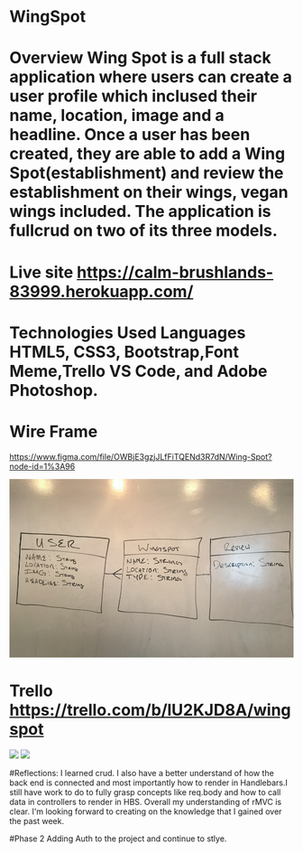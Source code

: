 # WingSpot


# Overview Wing Spot is a full stack application where users can create a user profile which inclused their name, location, image and a headline. Once a user has been created, they are able to add a Wing Spot(establishment) and review the establishment on their wings, vegan wings included. The application is fullcrud on two of its three models.




# Live site https://calm-brushlands-83999.herokuapp.com/

# Technologies Used Languages HTML5, CSS3, Bootstrap,Font Meme,Trello VS Code, and Adobe Photoshop.

# Wire Frame

https://www.figma.com/file/OWBjE3gzjJLfFiTQENd3R7dN/Wing-Spot?node-id=1%3A96

![ERD](public/images/ERD.png)



# Trello https://trello.com/b/lU2KJD8A/wingspot

<img src="wireframe.png">
<img src="wireframe2.png">


#Reflections: I learned crud. I also have a better understand of how the back end is connected and most importantly how to render in Handlebars.I still have work to do to fully grasp concepts like req.body and how to call data in controllers to render in HBS. Overall my understanding of rMVC is clear. I'm looking forward to creating on the knowledge that I gained over the past week.

#Phase 2 Adding Auth to the project and continue to stlye.




